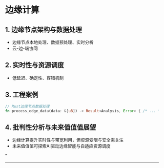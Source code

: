 ﻿# 边缘计算

## 1. 边缘节点架构与数据处理

- 边缘节点本地处理、数据预处理、实时分析
- 云-边-端协同

## 2. 实时性与资源调度

- 低延迟、确定性、容错机制

## 3. 工程案例

```rust
// Rust边缘节点数据处理
fn process_edge_data(data: &[u8]) -> Result<Analysis, Error> { /* ... */ }
```

## 4. 批判性分析与未来值值值展望

- 边缘计算提升实时性与带宽利用，但资源受限与安全需关注
- 未来值值值可探索AI驱动边缘智能与自适应资源调度

"

---
